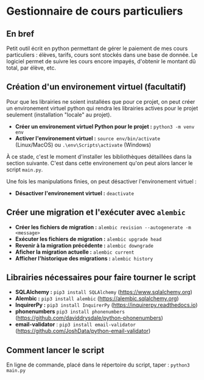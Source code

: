 # Gestionnaire de cours particuliers

## En bref

Petit outil écrit en python permettant de gérer le paiement de mes cours particuliers : élèves, tarifs, cours sont stockés dans une base de donnée. Le logiciel permet de suivre les cours encore impayés, d'obtenir le montant dû total, par élève, etc.

## Création d'un environement virtuel (facultatif)

Pour que les librairies ne soient installées que pour ce projet, on peut créer un environement virtuel python qui rendra les librairies actives pour le projet seulement (installation "locale" au projet).

- **Créer un environement virtuel Python pour le projet :** `python3 -m venv env`
- **Activer l'environement virtuel :** `source env/bin/activate` (Linux/MacOS) ou `.\env\Scripts\activate` (Windows)

À ce stade, c'est le moment d'installer les bibliothèques détaillées dans la section suivante. C'est dans cette environement qu'on peut alors lancer le script `main.py`.

Une fois les manipulations finies, on peut désactiver l'environement virtuel :

- **Désactiver l'environement virtuel :** `deactivate`

## Créer une migration et l'exécuter avec `alembic`

- **Créer les fichiers de migration :** `alembic revision --autogenerate -m <message>`
- **Exécuter les fichiers de migration :** `alembic upgrade head`
- **Revenir à la migration précédente :** `alembic downgrade`
- **Aficher la migration actuelle :** `alembic current`
- **Afficher l'historique des migrations :** `alembic history`

## Librairies nécessaires pour faire tourner le script

- **SQLAlchemy :** `pip3 install SQLAlchemy` (https://www.sqlalchemy.org)
- **Alembic :** `pip3 install alembic` (https://alembic.sqlalchemy.org)
- **InquirerPy :** `pip3 install InquirerPy` (https://inquirerpy.readthedocs.io)
- **phonenumbers** `pip3 install phonenumbers` (https://github.com/daviddrysdale/python-phonenumbers)
- **email-validator** : `pip3 install email-validator` (https://github.com/JoshData/python-email-validator)

## Comment lancer le script

En ligne de commande, placé dans le répertoire du script, taper : `python3 main.py`
